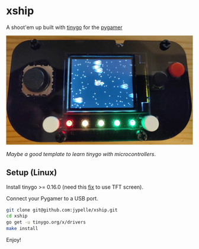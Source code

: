 # xship

A shoot'em up built with [tinygo](https://tinygo.org/) for the [pygamer](https://www.adafruit.com/product/4242)

![screenshoot1](images/screenshoot1.jpg)

*Maybe a good template to learn tinygo with microcontrollers*.

## Setup (Linux)

Install tinygo >= 0.16.0 (need this [fix](https://github.com/tinygo-org/tinygo/commit/db27541b1a44a903feeeef91840314a56fcdc725) to use TFT screen).

Connect your Pygamer to a USB port.

```bash
git clone git@github.com:jypelle/xship.git
cd xship
go get -u tinygo.org/x/drivers
make install
```

Enjoy!

